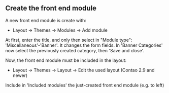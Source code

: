 ## Create the front end module

A new front end module is create with:

* Layout -> Themes -> Modules -> Add module

At first, enter the title, and only then select in "Module type": 'Miscellaneous'-'Banner'. It changes the form fields. In 'Banner Categories' now select the previously created category, then 'Save and close'.

Now, the front end module must be included in the layout:

* Layout -> Themes -> Layout -> Edit the used layout (Contao 2.9 and newer)

Include in 'Included modules' the just-created front end module (e.g. to left)
